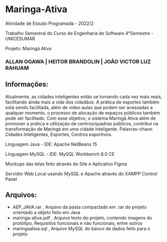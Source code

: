 # Maringa-Ativa
Atividade de Estudo Programada - 2022/2

Trabalho Semestral do Curso de Engenharia de Software 4°Semestre - UNICESUMAR

Projeto: Maringá Ativa

### ALLAN OGAWA | HEITOR BRANDOLIN | JOÃO VICTOR LUZ RAHUAM
## Informações:
Atualmente, as cidades inteligentes estão se tornando cada vez mais reais, facilitando ainda mais a vida dos cidadãos. A prática de esportes também está sendo facilitada, além de vídeo aulas que podem ser acessadas a qualquer momento, o processo de alocação de espaços públicos também pode ser facilitado. Com esse objetivo, o sistema Maringá Ativa além de promover a prática e utilização de centros/quadras públicos, contribui na transformação de Maringá em uma cidade inteligente.
Palavras-chave: Cidades Inteligentes, Esportes, Centros esportivos.

Linguagem Java - IDE: Apache NetBeans 15

Linguagem MySQL - IDE: MySQL Workbench 8.0 CE

Mockups das telas feito através do Site e Aplicativo Figma

Servidor Web Local usando MySQL e Apache através do XAMPP Control Panel

## Arquivos:
- AEP_JAVA.rar , Arquivo da pasta compactado em .rar do projeto orientado a objeto feito em Java
- maringa-ativa.pdf , Arquivo texto do projeto, contendo imagens do protótipo, Requisitos funcionais e não funcionais, entre outros
- maringaativa.sql , Arquivo MySQL do banco de dados feito para o projeto
